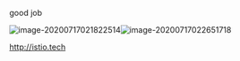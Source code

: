 good job

![image-20200717021822514](C:\Users\Administrator\AppData\Roaming\Typora\typora-user-images\image-20200717021822514.png)![image-20200717022651718](C:\Users\Administrator\AppData\Roaming\Typora\typora-user-images\image-20200717022651718.png)

http://istio.tech

